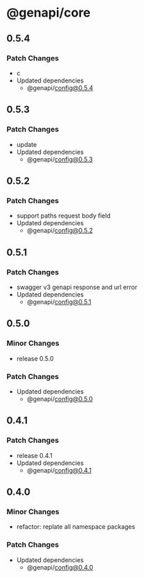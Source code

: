 # @genapi/core

## 0.5.4

### Patch Changes

- c
- Updated dependencies
  - @genapi/config@0.5.4

## 0.5.3

### Patch Changes

- update
- Updated dependencies
  - @genapi/config@0.5.3

## 0.5.2

### Patch Changes

- support paths request body field
- Updated dependencies
  - @genapi/config@0.5.2

## 0.5.1

### Patch Changes

- swagger v3 genapi response and url error
- Updated dependencies
  - @genapi/config@0.5.1

## 0.5.0

### Minor Changes

- release 0.5.0

### Patch Changes

- Updated dependencies
  - @genapi/config@0.5.0

## 0.4.1

### Patch Changes

- release 0.4.1
- Updated dependencies
  - @genapi/config@0.4.1

## 0.4.0

### Minor Changes

- refactor: replate all namespace packages

### Patch Changes

- Updated dependencies
  - @genapi/config@0.4.0
